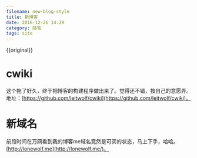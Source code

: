 ```yaml
---
filename: new-blog-style
title: 新博客
date: 2016-12-26 14:29
category: 随笔
tags: site
---
```

{{original}}

# cwiki
这个拖了好久，终于把博客的构建程序做出来了。觉得还不错，按自己的意愿弄。  
地址：[https://github.com/leitwolf/cwiki](https://github.com/leitwolf/cwiki)。

# 新域名
前段时间在万网看到我的博客me域名竟然是可买的状态，马上下手，哈哈。
[http://lonewolf.me](http://lonewolf.me/)。